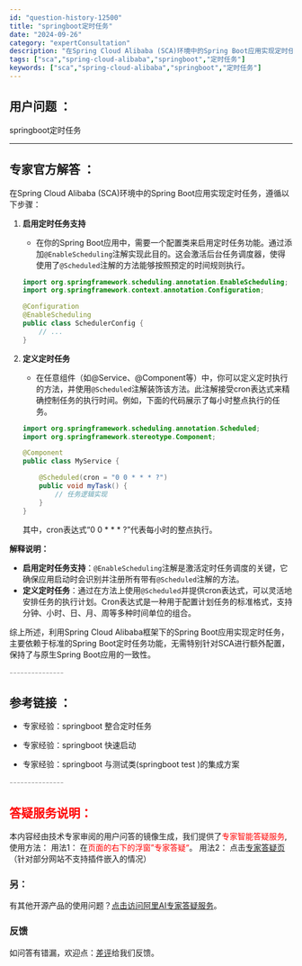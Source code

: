 ```yaml
---
id: "question-history-12500"
title: "springboot定时任务"
date: "2024-09-26"
category: "expertConsultation"
description: "在Spring Cloud Alibaba (SCA)环境中的Spring Boot应用实现定时任务，遵循以下步骤：1. **启用定时任务支持**   - 在你的Spring Boot应用中，需要一个配置类来启用定时任务功能。通过添加`@EnableScheduling`注解实现此目的。这会激活后台"
tags: ["sca","spring-cloud-alibaba","springboot","定时任务"]
keywords: ["sca","spring-cloud-alibaba","springboot","定时任务"]
---
```


## 用户问题 ： 
 springboot定时任务  

---------------
## 专家官方解答 ：

在Spring Cloud Alibaba (SCA)环境中的Spring Boot应用实现定时任务，遵循以下步骤：

1. **启用定时任务支持**
   - 在你的Spring Boot应用中，需要一个配置类来启用定时任务功能。通过添加`@EnableScheduling`注解实现此目的。这会激活后台任务调度器，使得使用了`@Scheduled`注解的方法能够按照预定的时间规则执行。
   ```java
   import org.springframework.scheduling.annotation.EnableScheduling;
   import org.springframework.context.annotation.Configuration;

   @Configuration
   @EnableScheduling
   public class SchedulerConfig {
       // ...
   }
   ```

2. **定义定时任务**
   - 在任意组件（如@Service、@Component等）中，你可以定义定时执行的方法，并使用`@Scheduled`注解装饰该方法。此注解接受cron表达式来精确控制任务的执行时间。例如，下面的代码展示了每小时整点执行的任务。
   ```java
   import org.springframework.scheduling.annotation.Scheduled;
   import org.springframework.stereotype.Component;

   @Component
   public class MyService {

       @Scheduled(cron = "0 0 * * * ?")
       public void myTask() {
           // 任务逻辑实现
       }
   }
   ```
   其中，cron表达式“0 0 * * * ?”代表每小时的整点执行。

**解释说明：**
- **启用定时任务支持**：`@EnableScheduling`注解是激活定时任务调度的关键，它确保应用启动时会识别并注册所有带有`@Scheduled`注解的方法。
- **定义定时任务**：通过在方法上使用`@Scheduled`并提供cron表达式，可以灵活地安排任务的执行计划。Cron表达式是一种用于配置计划任务的标准格式，支持分钟、小时、日、月、周等多种时间单位的组合。

综上所述，利用Spring Cloud Alibaba框架下的Spring Boot应用实现定时任务，主要依赖于标准的Spring Boot定时任务功能，无需特别针对SCA进行额外配置，保持了与原生Spring Boot应用的一致性。


<font color="#949494">---------------</font> 


## 参考链接 ：

* 专家经验：springboot 整合定时任务 
 
 * 专家经验：springboot 快速启动 
 
 * 专家经验：springboot 与测试类(springboot test )的集成方案 


 <font color="#949494">---------------</font> 
 


## <font color="#FF0000">答疑服务说明：</font> 

本内容经由技术专家审阅的用户问答的镜像生成，我们提供了<font color="#FF0000">专家智能答疑服务</font>,使用方法：
用法1： 在<font color="#FF0000">页面的右下的浮窗”专家答疑“</font>。
用法2： 点击[专家答疑页](https://answer.opensource.alibaba.com/docs/intro)（针对部分网站不支持插件嵌入的情况）
### 另：


有其他开源产品的使用问题？[点击访问阿里AI专家答疑服务](https://answer.opensource.alibaba.com/docs/intro)。
### 反馈
如问答有错漏，欢迎点：[差评](https://ai.nacos.io/user/feedbackByEnhancerGradePOJOID?enhancerGradePOJOId=12593)给我们反馈。
